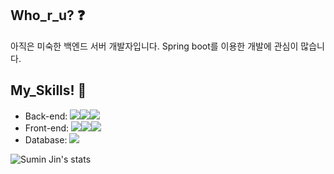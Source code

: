 ## Who_r_u? ❓

아직은 미숙한 백엔드 서버 개발자입니다.
Spring boot를 이용한 개발에 관심이 많습니다.

## My_Skills! 🔨

+ Back-end: <img src="https://img.shields.io/badge/JAVA-007396?style=for-the-badge&logo=java&logoColor=white"><img src="https://img.shields.io/badge/Spring-6DB33F?style=for-the-badge&logo=Spring&logoColor=white"><img src="https://img.shields.io/badge/javascript-F7DF1E?style=for-the-badge&logo=javascript&logoColor=black">
+ Front-end: <img src="https://img.shields.io/badge/javascript-F7DF1E?style=for-the-badge&logo=javascript&logoColor=black"><img src="https://img.shields.io/badge/react-61DAFB?style=for-the-badge&logo=react&logoColor=black"><img src="https://img.shields.io/badge/html-E34F26?style=for-the-badge&logo=html5&logoColor=white">
+ Database: <img src="https://img.shields.io/badge/mysql-4479A1?style=for-the-badge&logo=mysql&logoColor=white">

![Sumin Jin's stats](https://github-readme-stats.vercel.app/api?username=suminjin4451&include_orgs=true&count_private=true)
